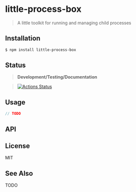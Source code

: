 little-process-box
==================

> A little toolkit for running and managing child processes

<a name="installation"></a>
## Installation

```sh
$ npm install little-process-box
```

<a name="status"></a>
## Status

> **Development/Testing/Documentation**

> [![Actions Status](https://github.com/little-core-labs/little-process-box/workflows/Node%20CI/badge.svg)](https://github.com/little-core-labs/little-process-box/actions)

<a name="usage"></a>
## Usage

```js
// TODO
```

## API

## License

MIT

## See Also

TODO


